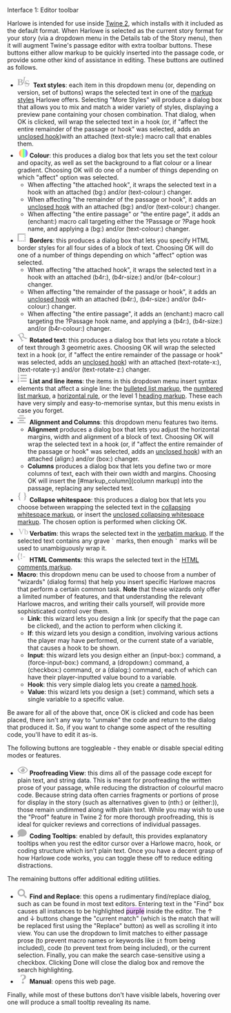 Interface 1: Editor toolbar

Harlowe is intended for use inside [Twine 2](https://twinery.org/2), which installs with it included as the default format. When Harlowe is selected as the current story format for your story (via a dropdown menu in the Details tab of the Story menu), then it will augment Twine's passage editor with extra toolbar buttons. These buttons either allow markup to be quickly inserted into the passage code, or provide some other kind of assistance in editing.
These buttons are outlined as follows.

 * <img style='height:24px' src="data:image/svg+xml,%3Csvg%20viewBox%3D%270%200%2014%2014%27%20width%3D%27108%27%20height%3D%2780%27%20xmlns%3D%27http%3A//www.w3.org/2000/svg%27%3E%3Ctext%20y%3D%2711%27%20x%3D%27-3%27%20fill%3D%27rgb%28179%2C%20179%2C%20179%29%27%20style%3D%27/*harlowe-3*/font-weight%3Abold%3Bfont-size%3A80%25%27%3EB%3C/text%3E%3Ctext%20y%3D%278%27%20x%3D%274%27%20fill%3D%27rgb%28179%2C%20179%2C%20179%29%27%20style%3D%27/*harlowe-3*/font-style%3Aitalic%3Bfont-size%3A80%25%27%3EI%3C/text%3E%3Ctext%20y%3D%2713%27%20x%3D%277%27%20fill%3D%27rgb%28179%2C%20179%2C%20179%29%27%20style%3D%27/*harlowe-3*/text-decoration%3Aline-through%3Bfont-size%3A80%25%27%3ES%3C/text%3E%3C/svg%3E"> **Text styles**: each item in this dropdown menu (or, depending on version, set of buttons) wraps the selected text in one of the [markup styles](#markup_style) Harlowe offers. Selecting "More Styles" will produce a dialog box that allows you to mix and match a wider variety of styles, displaying a preview pane containing your chosen combination. That dialog, when OK is clicked, will wrap the selected text in a hook (or, if "affect the entire remainder of the passage or hook" was selected, adds an [unclosed hook](#markup_unclosed-hook))with an attached (text-style:) macro call that enables them.
 * <img style='height:24px' src="data:image/svg+xml,%3Csvg%20viewBox%3D%270%200%2014%2014%27%20width%3D%2780%27%20height%3D%2780%27%20xmlns%3D%27http%3A//www.w3.org/2000/svg%27%3E%3Cdefs%3E%3ClinearGradient%20id%3D%22X%22%3E%3Cstop%20offset%3D%220%25%22%20stop-color%3D%22hsla%280%2C100%25%2C50%25%2C0.5%29%22/%3E%3Cstop%20offset%3D%2216%25%22%20stop-color%3D%22hsla%2830%2C100%25%2C50%25%2C0.5%29%22/%3E%3Cstop%20offset%3D%2233%25%22%20stop-color%3D%22hsla%2860%2C100%25%2C50%25%2C0.5%29%22/%3E%3Cstop%20offset%3D%2250%25%22%20stop-color%3D%22hsla%28120%2C100%25%2C50%25%2C0.5%29%22/%3E%3Cstop%20offset%3D%2266%25%22%20stop-color%3D%22hsla%28180%2C100%25%2C50%25%2C0.5%29%22/%3E%3Cstop%20offset%3D%2283%25%22%20stop-color%3D%22hsla%28240%2C100%25%2C50%25%2C0.5%29%22/%3E%3Cstop%20offset%3D%22100%25%22%20stop-color%3D%22hsla%28320%2C100%25%2C50%25%2C0.5%29%22/%3E%3C/linearGradient%3E%3C/defs%3E%3Ccircle%20cx%3D%228%22%20cy%3D%228%22%20r%3D%226%22%20fill%3D%22url%28%27%23X%27%29%22/%3E%3C/svg%3E"> **Colour**: this produces a dialog box that lets you set the text colour and opacity, as well as set the background to a flat colour or a linear gradient. Choosing OK will do one of a number of things depending on which "affect" option was selected.
   * When affecting "the attached hook", it wraps the selected text in a hook with an attached (bg:) and/or (text-colour:) changer.
   * When affecting "the remainder of the passage or hook", it adds an [unclosed hook](#markup_unclosed-hook) with an attached (bg:) and/or (text-colour:) changer.
   * When affecting "the entire passage" or "the entire page", it adds an (enchant:) macro call targeting either the ?Passage or ?Page hook name, and applying a (bg:) and/or (text-colour:) changer.
 * <img style='height:24px' src="data:image/svg+xml,%3Csvg%20xmlns%3D%22http%3A//www.w3.org/2000/svg%22%20viewBox%3D%220%200%20576%20512%22%20width%3D%2220%22%20height%3D%2220%22%3E%3Cpath%20fill%3D%27rgb%28179%2C%20179%2C%20179%29%27%20d%3D%22M240%20416h-32a16%2016%200%200%200-16%2016v32a16%2016%200%200%200%2016%2016h32a16%2016%200%200%200%2016-16v-32a16%2016%200%200%200-16-16zm-96%200h-32a16%2016%200%200%200-16%2016v32a16%2016%200%200%200%2016%2016h32a16%2016%200%200%200%2016-16v-32a16%2016%200%200%200-16-16zm192%200h-32a16%2016%200%200%200-16%2016v32a16%2016%200%200%200%2016%2016h32a16%2016%200%200%200%2016-16v-32a16%2016%200%200%200-16-16zm96-192h-32a16%2016%200%200%200-16%2016v32a16%2016%200%200%200%2016%2016h32a16%2016%200%200%200%2016-16v-32a16%2016%200%200%200-16-16zm0%2096h-32a16%2016%200%200%200-16%2016v32a16%2016%200%200%200%2016%2016h32a16%2016%200%200%200%2016-16v-32a16%2016%200%200%200-16-16zm0%2096h-32a16%2016%200%200%200-16%2016v32a16%2016%200%200%200%2016%2016h32a16%2016%200%200%200%2016-16v-32a16%2016%200%200%200-16-16zm0-288h-32a16%2016%200%200%200-16%2016v32a16%2016%200%200%200%2016%2016h32a16%2016%200%200%200%2016-16v-32a16%2016%200%200%200-16-16zm0-96H32A32%2032%200%200%200%200%2064v400a16%2016%200%200%200%2016%2016h32a16%2016%200%200%200%2016-16V96h368a16%2016%200%200%200%2016-16V48a16%2016%200%200%200-16-16z%22/%3E%3C/svg%3E"> **Borders**: this produces a dialog box that lets you specify HTML border styles for all four sides of a block of text. Choosing OK will do one of a number of things depending on which "affect" option was selected.
   * When affecting "the attached hook", it wraps the selected text in a hook with an attached (b4r:), (b4r-size:) and/or (b4r-colour:) changer.
   * When affecting "the remainder of the passage or hook", it adds an [unclosed hook](#markup_unclosed-hook) with an attached (b4r:), (b4r-size:) and/or (b4r-colour:) changer.
   * When affecting "the entire passage", it adds an (enchant:) macro call targeting the ?Passage hook name, and applying a (b4r:), (b4r-size:) and/or (b4r-colour:) changer.
 * <img style='height:24px' src="data:image/svg+xml,%3Csvg%20viewBox%3D%270%200%2014%2014%27%20width%3D%2780%27%20height%3D%2780%27%20xmlns%3D%27http%3A//www.w3.org/2000/svg%27%3E%3Ctext%20y%3D%2714%27%20x%3D%27-3%27%20fill%3D%27rgb%28179%2C%20179%2C%20179%29%27%20style%3D%27/*harlowe-3*/transform%3Arotate%28-30deg%29%3Bfont-family%3Aserif%3B%27%3ER%3C/text%3E%3C/svg%3E"> **Rotated text**: this produces a dialog box that lets you rotate a block of text through 3 geometric axes. Choosing OK will wrap the selected text in a hook (or, if "affect the entire remainder of the passage or hook" was selected, adds an [unclosed hook](#markup_unclosed-hook)) with an attached (text-rotate-x:), (text-rotate-y:) and/or (text-rotate-z:) changer.
 * <img style='height:24px' src="data:image/svg+xml,%3Csvg%20xmlns%3D%22http%3A//www.w3.org/2000/svg%22%20viewBox%3D%220%200%20576%20512%22%20width%3D%2220%22%20height%3D%2220%22%3E%3Cpath%20fill%3D%27rgb%28179%2C%20179%2C%20179%29%27%20d%3D%22M61.77%20401l17.5-20.15a19.92%2019.92%200%200%200%205.07-14.19v-3.31C84.34%20356%2080.5%20352%2073%20352H16a8%208%200%200%200-8%208v16a8%208%200%200%200%208%208h22.83a157.41%20157.41%200%200%200-11%2012.31l-5.61%207c-4%205.07-5.25%2010.13-2.8%2014.88l1.05%201.93c3%205.76%206.29%207.88%2012.25%207.88h4.73c10.33%200%2015.94%202.44%2015.94%209.09%200%204.72-4.2%208.22-14.36%208.22a41.54%2041.54%200%200%201-15.47-3.12c-6.49-3.88-11.74-3.5-15.6%203.12l-5.59%209.31c-3.72%206.13-3.19%2011.72%202.63%2015.94%207.71%204.69%2020.38%209.44%2037%209.44%2034.16%200%2048.5-22.75%2048.5-44.12-.03-14.38-9.12-29.76-28.73-34.88zM496%20224H176a16%2016%200%200%200-16%2016v32a16%2016%200%200%200%2016%2016h320a16%2016%200%200%200%2016-16v-32a16%2016%200%200%200-16-16zm0-160H176a16%2016%200%200%200-16%2016v32a16%2016%200%200%200%2016%2016h320a16%2016%200%200%200%2016-16V80a16%2016%200%200%200-16-16zm0%20320H176a16%2016%200%200%200-16%2016v32a16%2016%200%200%200%2016%2016h320a16%2016%200%200%200%2016-16v-32a16%2016%200%200%200-16-16zM16%20160h64a8%208%200%200%200%208-8v-16a8%208%200%200%200-8-8H64V40a8%208%200%200%200-8-8H32a8%208%200%200%200-7.14%204.42l-8%2016A8%208%200%200%200%2024%2064h8v64H16a8%208%200%200%200-8%208v16a8%208%200%200%200%208%208zm-3.91%20160H80a8%208%200%200%200%208-8v-16a8%208%200%200%200-8-8H41.32c3.29-10.29%2048.34-18.68%2048.34-56.44%200-29.06-25-39.56-44.47-39.56-21.36%200-33.8%2010-40.46%2018.75-4.37%205.59-3%2010.84%202.8%2015.37l8.58%206.88c5.61%204.56%2011%202.47%2016.12-2.44a13.44%2013.44%200%200%201%209.46-3.84c3.33%200%209.28%201.56%209.28%208.75C51%20248.19%200%20257.31%200%20304.59v4C0%20316%205.08%20320%2012.09%20320z%22/%3E%3C/svg%3E"> **List and line items**: the items in this dropdown menu insert syntax elements that affect a single line: the [bulleted list markup](#markup_bulleted-list), the [numbered list markup](#markup_numbered-list), a [horizontal rule](#markup_horizontal-rule), or the level 1 [heading markup](#markup_heading). These each have very simply and easy-to-memorise syntax, but this menu exists in case you forget.
 * <img style='height:24px' src="data:image/svg+xml,%3Csvg%20xmlns%3D%22http%3A//www.w3.org/2000/svg%22%20viewBox%3D%220%200%20576%20512%22%20width%3D%2220%22%20height%3D%2220%22%3E%3Cpath%20fill%3D%27rgb%28179%2C%20179%2C%20179%29%27%20d%3D%22M432%20160H16a16%2016%200%200%200-16%2016v32a16%2016%200%200%200%2016%2016h416a16%2016%200%200%200%2016-16v-32a16%2016%200%200%200-16-16zm0%20256H16a16%2016%200%200%200-16%2016v32a16%2016%200%200%200%2016%2016h416a16%2016%200%200%200%2016-16v-32a16%2016%200%200%200-16-16zM108.1%2096h231.81A12.09%2012.09%200%200%200%20352%2083.9V44.09A12.09%2012.09%200%200%200%20339.91%2032H108.1A12.09%2012.09%200%200%200%2096%2044.09V83.9A12.1%2012.1%200%200%200%20108.1%2096zm231.81%20256A12.09%2012.09%200%200%200%20352%20339.9v-39.81A12.09%2012.09%200%200%200%20339.91%20288H108.1A12.09%2012.09%200%200%200%2096%20300.09v39.81a12.1%2012.1%200%200%200%2012.1%2012.1z%22/%3E%3C/svg%3E"> **Alignment and Columns**: this dropdown menu features two items.
   * **Alignment** produces a dialog box that lets you adjust the horizontal margins, width and alignment of a block of text. Choosing OK will wrap the selected text in a hook (or, if "affect the entire remainder of the passage or hook" was selected, adds an [unclosed hook](#markup_unclosed-hook)) with an attached (align:) and/or (box:) changer.
   * **Columns** produces a dialog box that lets you define two or more columns of text, each with their own width and margins. Choosing OK will insert the [#markup_column](column markup) into the passage, replacing any selected text.
 * <img style='height:24px' src="data:image/svg+xml,%3Csvg%20viewBox%3D%270%200%2014%2014%27%20width%3D%2780%27%20height%3D%2780%27%20xmlns%3D%27http%3A//www.w3.org/2000/svg%27%3E%3Ctext%20y%3D%2710%27%20x%3D%270%27%20fill%3D%27rgb%28179%2C%20179%2C%20179%29%27%20style%3D%27/*harlowe-3*/font-weight%3Abold%3Bfont-size%3A12px%27%3E%7B%20%7D%3C/text%3E%3C/svg%3E"> **Collapse whitespace**: this produces a dialog box that lets you choose between wrapping the selected text in the [collapsing whitespace markup](#markup_collapsing-whitespace), or insert the [unclosed collapsing whitespace markup](#markup_unclosed-collapsing-whitespace). The chosen option is performed when clicking OK.
 * <img style='height:24px' src="data:image/svg+xml,%3Csvg%20viewBox%3D%270%200%2014%2014%27%20width%3D%2780%27%20height%3D%2780%27%20xmlns%3D%27http%3A//www.w3.org/2000/svg%27%3E%3Ctext%20y%3D%2712%27%20x%3D%271%27%20fill%3D%27rgb%28179%2C%20179%2C%20179%29%27%20style%3D%27/*harlowe-3*/font-size%3A11px%27%3EVb%3C/text%3E%3C/svg%3E"> **Verbatim**: this wraps the selected text in the [verbatim markup](#markup_verbatim). If the selected text contains any grave `` ` `` marks, then enough `` ` `` marks will be used to unambiguously wrap it.
 * <img style='height:24px' src="data:image/svg+xml,%3Csvg%20viewBox%3D%270%200%2014%2014%27%20width%3D%2780%27%20height%3D%2780%27%20xmlns%3D%27http%3A//www.w3.org/2000/svg%27%3E%3Ctext%20y%3D%2710%27%20x%3D%27-1%27%20fill%3D%27rgb%28179%2C%20179%2C%20179%29%27%20style%3D%27/*harlowe-3*/font-weight%3Abold%3Bfont-size%3A11px%27%3E%26%2310216%3B%21-%3C/text%3E%3C/svg%3E"> **HTML Comments**: this wraps the selected text in the [HTML comments markup](#markup_html).
 * **Macro**: this dropdown menu can be used to choose from a number of "wizards" (dialog forms) that help you insert specific Harlowe macros that perform a certain common task. **Note** that these wizards only offer a limited number of features, and that understanding the relevant Harlowe macros, and writing their calls yourself, will provide more sophisticated control over them.
   * **Link**: this wizard lets you design a link (or specify that the page can be clicked), and the action to perform when clicking it.
   * **If**: this wizard lets you design a condition, involving various actions the player may have performed, or the current state of a variable, that causes a hook to be shown.
   * **Input**: this wizard lets you design either an (input-box:) command, a (force-input-box:) command, a (dropdown:) command, a (checkbox:) command, or a (dialog:) command, each of which can have their player-inputted value bound to a variable.
   * **Hook**: this very simple dialog lets you create a [named hook](#markup_named-hook).
   * **Value**: this wizard lets you design a (set:) command, which sets a single variable to a specific value.

Be aware for all of the above that, once OK is clicked and code has been placed, there isn't any way to "unmake" the code and return to the dialog that produced it. So, if you want to change some aspect of the resulting code, you'll have to edit it as-is.

The following buttons are toggleable - they enable or disable special editing modes or features.

 * <img style='height:24px' src="data:image/svg+xml,%3Csvg%20xmlns%3D%22http%3A//www.w3.org/2000/svg%22%20viewBox%3D%220%200%20576%20512%22%20width%3D%2220%22%20height%3D%2220%22%3E%3Cpath%20fill%3D%27rgb%28179%2C%20179%2C%20179%29%27%20d%3D%22M288%20144a110.94%20110.94%200%200%200-31.24%205%2055.4%2055.4%200%200%201%207.24%2027%2056%2056%200%200%201-56%2056%2055.4%2055.4%200%200%201-27-7.24A111.71%20111.71%200%201%200%20288%20144zm284.52%2097.4C518.29%20135.59%20410.93%2064%20288%2064S57.68%20135.64%203.48%20241.41a32.35%2032.35%200%200%200%200%2029.19C57.71%20376.41%20165.07%20448%20288%20448s230.32-71.64%20284.52-177.41a32.35%2032.35%200%200%200%200-29.19zM288%20400c-98.65%200-189.09-55-237.93-144C98.91%20167%20189.34%20112%20288%20112s189.09%2055%20237.93%20144C477.1%20345%20386.66%20400%20288%20400z%22/%3E%3C/svg%3E"> **Proofreading View**: this dims all of the passage code except for plain text, and string data. This is meant for proofreading the written prose of your passage, while reducing the distraction of colourful macro code. Because string data often carries fragments or portions of prose for display in the story (such as alternatives given to (nth:) or (either:)), those remain undimmed along with plain text. While you may wish to use the "Proof" feature in Twine 2 for more thorough proofreading, this is ideal for quicker reviews and corrections of individual passages.
 * <img style='height:24px' src="data:image/svg+xml,%3Csvg%20xmlns%3D%22http%3A//www.w3.org/2000/svg%22%20viewBox%3D%220%200%20576%20512%22%20width%3D%2220%22%20height%3D%2220%22%3E%3Cpath%20fill%3D%27rgb%28179%2C%20179%2C%20179%29%27%20d%3D%22M256%2032C114.6%2032%200%20125.1%200%20240c0%2049.6%2021.4%2095%2057%20130.7C44.5%20421.1%202.7%20466%202.2%20466.5c-2.2%202.3-2.8%205.7-1.5%208.7S4.8%20480%208%20480c66.3%200%20116-31.8%20140.6-51.4%2032.7%2012.3%2069%2019.4%20107.4%2019.4%20141.4%200%20256-93.1%20256-208S397.4%2032%20256%2032z%22/%3E%3C/svg%3E"> **Coding Tooltips**: enabled by default, this provides explanatory tooltips when you rest the editor cursor over a Harlowe macro, hook, or coding structure which isn't plain text. Once you have a decent grasp of how Harlowe code works, you can toggle these off to reduce editing distractions.

The remaining buttons offer additional editing utilities.

 * <img style='height:24px' src="data:image/svg+xml,%3Csvg%20xmlns%3D%22http%3A//www.w3.org/2000/svg%22%20viewBox%3D%220%200%20576%20512%22%20width%3D%2220%22%20height%3D%2220%22%3E%3Cpath%20fill%3D%27rgb%28179%2C%20179%2C%20179%29%27%20d%3D%22M505%20442.7L405.3%20343c-4.5-4.5-10.6-7-17-7H372c27.6-35.3%2044-79.7%2044-128C416%2093.1%20322.9%200%20208%200S0%2093.1%200%20208s93.1%20208%20208%20208c48.3%200%2092.7-16.4%20128-44v16.3c0%206.4%202.5%2012.5%207%2017l99.7%2099.7c9.4%209.4%2024.6%209.4%2033.9%200l28.3-28.3c9.4-9.4%209.4-24.6.1-34zM208%20336c-70.7%200-128-57.2-128-128%200-70.7%2057.2-128%20128-128%2070.7%200%20128%2057.2%20128%20128%200%2070.7-57.2%20128-128%20128z%22/%3E%3C/svg%3E"> **Find and Replace**: this opens a rudimentary find/replace dialog, such as can be found in most text editors. Entering text in the "Find" box causes all instances to be highlighted <span style="background: rgba(204, 102, 255, 0.4)">purple</span> inside the editor. The ↑ and ↓ buttons change the "current match" (which is the match that will be replaced first using the "Replace" button) as well as scrolling it into view. You can use the dropdown to limit matches to either passage prose (to prevent macro names or keywords like `it` from being included), code (to prevent text from being included), or the current selection. Finally, you can make the search case-sensitive using a checkbox. Clicking Done will close the dialog box and remove the search highlighting.
 * <img style='height:24px' src="data:image/svg+xml,%3Csvg%20viewBox%3D%270%200%2014%2014%27%20width%3D%2780%27%20height%3D%2780%27%20xmlns%3D%27http%3A//www.w3.org/2000/svg%27%3E%3Ctext%20y%3D%2714%27%20x%3D%273%27%20fill%3D%27rgb%28179%2C%20179%2C%20179%29%27%20style%3D%27/*harlowe-3*/font-weight%3Abold%3Bfont-size%3A19px%3B%27%3E%3F%3C/text%3E%3C/svg%3E"> **Manual**: opens this web page.

Finally, while most of these buttons don't have visible labels, hovering over one will produce a small tooltip revealing its name.